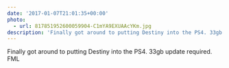 ```yaml
---
date: '2017-01-07T21:01:35+00:00'
photo:
  - url: 817851952600059904-C1mYA9EXUAAcYKm.jpg
description: 'Finally got around to putting Destiny into the PS4. 33gb update required. FML '
---
```

Finally got around to putting Destiny into the PS4. 33gb update required. FML 
